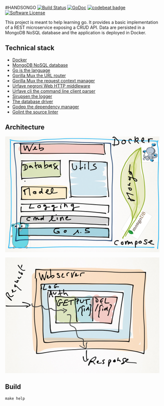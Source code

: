 #HANDSONGO
[![Build Status](https://travis-ci.org/Sfeir/handsongo.svg?branch=master)](https://travis-ci.org/Sfeir/handsongo)
[![GoDoc](https://godoc.org/github.com/sebastienfr/handsongo?status.svg)](https://godoc.org/github.com/Sfeir/handsongo)
[![codebeat badge](https://codebeat.co/badges/e8b35982-ddbf-41e7-a975-ff79f3c69502)](https://codebeat.co/projects/github-com-sfeir-handsongo)
[![Software License](http://img.shields.io/badge/license-APACHE2-blue.svg)](https://github.com/Sfeir/handsongo/blob/master/LICENSE)

This project is meant to help learning go. It provides a basic implementation of a REST microservice exposing a CRUD API.
Data are persisted in a MongoDB NoSQL database and the application is deployed in Docker.

## Technical stack

* [Docker](https://www.docker.com)
* [MongoDB NoSQL database](https://www.mongodb.com)
* [Go is the language](https://golang.org)
* [Gorilla Mux the URL router](https://github.com/gorilla/mux)
* [Gorilla Mux the request context manager](https://github.com/gorilla/context)
* [Urfave negroni Web HTTP middleware](https://github.com/urfave/negroni)
* [Urfave cli the command line client parser](https://gopkg.in/urfave/cli.v1)
* [Sirupsen the logger](https://github.com/Sirupsen/logrus)
* [The database driver](https://gopkg.in/mgo.v2)
* [Godep the dependency manager](https://github.com/tools/godep)
* [Golint the source linter](https://github.com/golang/lint)

## Architecture

![main architecture](doc/img/main_architecture.png "Main architecture")

![web architecture](doc/img/web_architecture.png "Web architecture")

## Build

```shell
make help
```

